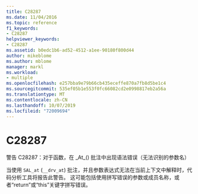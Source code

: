 ```yaml
---
title: C28287
ms.date: 11/04/2016
ms.topic: reference
f1_keywords:
- C28287
helpviewer_keywords:
- C28287
ms.assetid: b0edc1b6-ad52-4512-a1ee-90180f800d44
author: mikeblome
ms.author: mblome
manager: markl
ms.workload:
- multiple
ms.openlocfilehash: e257bba9e79b66cb435eceffe870a7fb8d5be1c4
ms.sourcegitcommit: 535ef05b1e553f0fc66082cd2e0998817eb2a56a
ms.translationtype: MT
ms.contentlocale: zh-CN
ms.lasthandoff: 10/07/2019
ms.locfileid: "72009694"
---
```

# <a name="c28287"></a>C28287
警告 C28287：对于函数，在 \_At\_() 批注中出现语法错误（无法识别的参数名）

 当使用 `SAL_at` (`__drv_at`) 批注，并且参数表达式无法在当前上下文中解释时，代码分析工具将报告此警告。 这可能包括使用拼写错误的参数或成员名称，或者“return”或“this”关键字拼写错误。